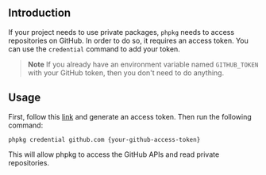 ## Introduction

If your project needs to use private packages, `phpkg` needs to access repositories on GitHub. 
In order to do so, it requires an access token. 
You can use the `credential` command to add your token.

> **Note**
> If you already have an environment variable named `GITHUB_TOKEN` with your GitHub token, then you don't need to do anything.

## Usage

First, follow this [link](https://docs.github.com/en/authentication/keeping-your-account-and-data-secure/creating-a-personal-access-token) 
and generate an access token. Then run the following command:

```shell
phpkg credential github.com {your-github-access-token}
```

This will allow phpkg to access the GitHub APIs and read private repositories.
